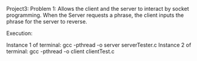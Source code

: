 Project3:
Problem 1: Allows the client and the server to interact by  socket programming. When the Server requests a phrase, the client inputs the phrase for the server to reverse.

Execution: 

Instance 1 of terminal: gcc -pthread -o server serverTester.c
Instance 2 of terminal: gcc -pthread -o client clientTest.c
